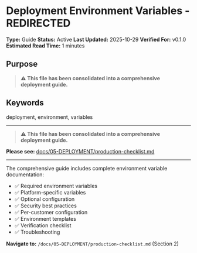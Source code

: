 # Deployment Environment Variables - REDIRECTED

**Type:** Guide
**Status:** Active
**Last Updated:** 2025-10-29
**Verified For:** v0.1.0
**Estimated Read Time:** 1 minutes

## Purpose
> **⚠️ This file has been consolidated into a comprehensive deployment guide.**

## Keywords
deployment, environment, variables

---


> **⚠️ This file has been consolidated into a comprehensive deployment guide.**

**Please see:** [docs/05-DEPLOYMENT/production-checklist.md](/docs/05-DEPLOYMENT/production-checklist.md)

---

The comprehensive guide includes complete environment variable documentation:
- ✅ Required environment variables
- ✅ Platform-specific variables
- ✅ Optional configuration
- ✅ Security best practices
- ✅ Per-customer configuration
- ✅ Environment templates
- ✅ Verification checklist
- ✅ Troubleshooting

**Navigate to:** `/docs/05-DEPLOYMENT/production-checklist.md` (Section 2)
